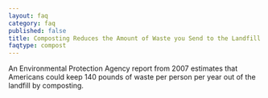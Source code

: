 ```yaml
---
layout: faq
category: faq
published: false
title: Composting Reduces the Amount of Waste you Send to the Landfill
faqtype: compost
---
```


An Environmental Protection Agency report from 2007 estimates that Americans could keep 140 pounds of waste per person per year out of the landfill by composting.